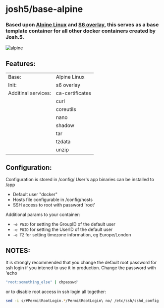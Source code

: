 
# josh5/base-alpine

### Based upon [Alpine Linux](https://hub.docker.com/_/alpine/) and [S6 overlay](https://github.com/just-containers/s6-overlay), this serves as a base template container for all other docker containers created by Josh.5.

![alpine](https://alpinelinux.org/alpinelinux-logo.svg)

## Features:
|  |  |
| --- | --- |
| Base:  | Alpine Linux  |
| Init:  | s6 overlay  |
| Additinal services:  | ca-certificates  |
|   | curl  |
|   | coreutils  |
|   | nano  |
|   | shadow  |
|   | tar  |
|   | tzdata  |
|   | unzip  |


## Configuration:

Configuration is stored in /config/
User's app binaries can be installed to /app
* Default user "docker"
* Hosts file configurable in /config/hosts
* SSH access to root with password 'root'

Additional params to your container:
* `-e PGID` for setting the GroupID of the default user
* `-e PUID` for setting the UserID of the default user
* `-e TZ` for setting timezone information, eg Europe/London


## NOTES:
It is strongly recommended that you change the default root password for ssh login if you intened to use it in production.
Change the password with 'echo 
```bash
"root:something_else" | chpasswd'
```
or to disable root access in ssh login all together:
```bash
sed -i s/#PermitRootLogin.*/PermitRootLogin\ no/ /etc/ssh/sshd_config
```